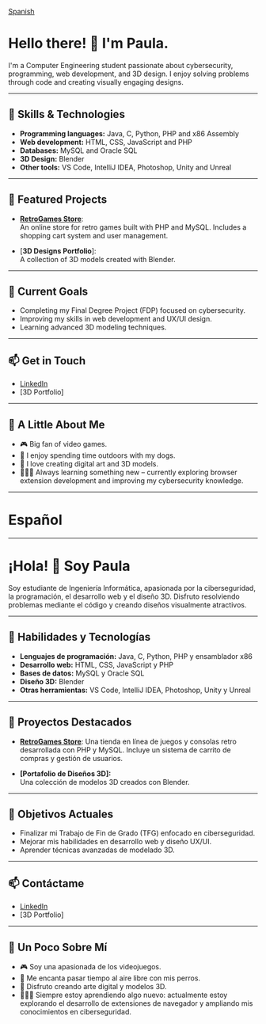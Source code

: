 [Spanish](https://github.com/PawlaDev#espa%C3%B1ol)

# Hello there! 👋 I'm Paula.

I'm a Computer Engineering student passionate about cybersecurity, programming, web development, and 3D design. I enjoy solving problems through code and creating visually engaging designs.

---

## 🚀 Skills & Technologies

- **Programming languages:** Java, C, Python, PHP and x86 Assembly 
- **Web development:** HTML, CSS, JavaScript and PHP
- **Databases:** MySQL and Oracle SQL
- **3D Design:** Blender
- **Other tools:** VS Code, IntelliJ IDEA, Photoshop, Unity and Unreal

---

## 🌟 Featured Projects

- [**RetroGames Store**](https://github.com/PawlaDev/retrogames-store):  
  An online store for retro games built with PHP and MySQL. Includes a shopping cart system and user management.
  
- [**3D Designs Portfolio**]:  
  A collection of 3D models created with Blender.
  

---

## 🎯 Current Goals

- Completing my Final Degree Project (FDP) focused on cybersecurity.  
- Improving my skills in web development and UX/UI design.  
- Learning advanced 3D modeling techniques.

---

## 📫 Get in Touch

- [LinkedIn](https://www.linkedin.com/in/paulasanchezmora/)  
- [3D Portfolio]

---

## 🌟 A Little About Me

- 🎮 Big fan of video games.  
- 🐶 I enjoy spending time outdoors with my dogs.
- 🎨 I love creating digital art and 3D models.
- 👩🏻‍💻 Always learning something new – currently exploring browser extension development and improving my cybersecurity knowledge.


---
# Español
---
# ¡Hola! 👋 Soy Paula

Soy estudiante de Ingeniería Informática, apasionada por la ciberseguridad, la programación, el desarrollo web y el diseño 3D. Disfruto resolviendo problemas mediante el código y creando diseños visualmente atractivos.

---

## 🚀 Habilidades y Tecnologías

- **Lenguajes de programación:** Java, C, Python, PHP y ensamblador x86  
- **Desarrollo web:** HTML, CSS, JavaScript y PHP  
- **Bases de datos:** MySQL y Oracle SQL  
- **Diseño 3D:** Blender  
- **Otras herramientas:** VS Code, IntelliJ IDEA, Photoshop, Unity y Unreal  

---

## 🌟 Proyectos Destacados

- [**RetroGames Store**](https://github.com/PawlaDev/retrogames-store): 
  Una tienda en línea de juegos y consolas retro desarrollada con PHP y MySQL. Incluye un sistema de carrito de compras y gestión de usuarios.

- **[Portafolio de Diseños 3D]:**  
  Una colección de modelos 3D creados con Blender.  

---

## 🎯 Objetivos Actuales

- Finalizar mi Trabajo de Fin de Grado (TFG) enfocado en ciberseguridad.  
- Mejorar mis habilidades en desarrollo web y diseño UX/UI.  
- Aprender técnicas avanzadas de modelado 3D.  

---

## 📫 Contáctame

- [LinkedIn](https://www.linkedin.com/in/paulasanchezmora/)  
- [3D Portfolio] 

---

## 🌟 Un Poco Sobre Mí

- 🎮 Soy una apasionada de los videojuegos.  
- 🐶 Me encanta pasar tiempo al aire libre con mis perros.  
- 🎨 Disfruto creando arte digital y modelos 3D.  
- 👩🏻‍💻 Siempre estoy aprendiendo algo nuevo: actualmente estoy explorando el desarrollo de extensiones de navegador y ampliando mis conocimientos en ciberseguridad.  

